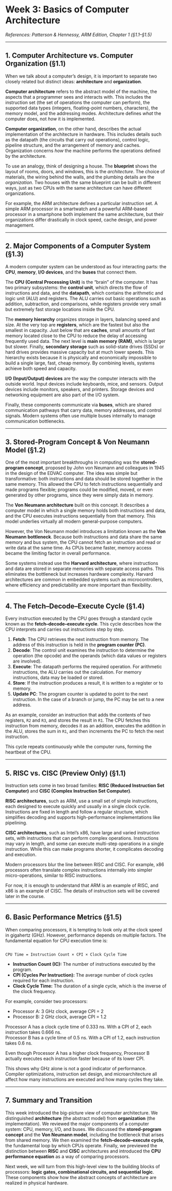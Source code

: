 # Week 3: Basics of Computer Architecture  
*References: Patterson & Hennessy, ARM Edition, Chapter 1 (§1.1–§1.5)*  

---

## 1. Computer Architecture vs. Computer Organization (§1.1)  

When we talk about a computer’s design, it is important to separate two closely related but distinct ideas: **architecture** and **organization**.  

**Computer architecture** refers to the abstract model of the machine, the aspects that a programmer sees and interacts with. This includes the instruction set (the set of operations the computer can perform), the supported data types (integers, floating-point numbers, characters), the memory model, and the addressing modes. Architecture defines *what* the computer does, not *how* it is implemented.  

**Computer organization**, on the other hand, describes the actual implementation of the architecture in hardware. This includes details such as the datapath (the circuits that carry out operations), control logic, pipeline structure, and the arrangement of memory and caches. Organization concerns *how* the machine performs the operations defined by the architecture.  

To use an analogy, think of designing a house. The **blueprint** shows the layout of rooms, doors, and windows, this is the *architecture*. The choice of materials, the wiring behind the walls, and the plumbing details are the *organization*. Two houses with the same blueprint can be built in different ways, just as two CPUs with the same architecture can have different organizations.  

For example, the ARM architecture defines a particular instruction set. A simple ARM processor in a smartwatch and a powerful ARM-based processor in a smartphone both implement the same architecture, but their organizations differ drastically in clock speed, cache design, and power management.  

---

## 2. Major Components of a Computer System (§1.3)  

A modern computer system can be understood as four interacting parts: the **CPU**, **memory**, **I/O devices**, and the **buses** that connect them.  

The **CPU (Central Processing Unit)** is the “brain” of the computer. It has two primary subsystems: the **control unit**, which directs the flow of instructions and data, and the **datapath**, which contains the arithmetic and logic unit (ALU) and registers. The ALU carries out basic operations such as addition, subtraction, and comparisons, while registers provide very small but extremely fast storage locations inside the CPU.  

The **memory hierarchy** organizes storage in layers, balancing speed and size. At the very top are **registers**, which are the fastest but also the smallest in capacity. Just below that are **caches**, small amounts of fast memory located close to the CPU to reduce the delay of accessing frequently used data. The next level is **main memory (RAM)**, which is larger but slower. Finally, **secondary storage** such as solid-state drives (SSDs) or hard drives provides massive capacity but at much lower speeds. This hierarchy exists because it is physically and economically impossible to build a single large, fast, cheap memory. By combining levels, systems achieve both speed and capacity.  

**I/O (Input/Output) devices** are the way the computer interacts with the outside world. Input devices include keyboards, mice, and sensors. Output devices include monitors, speakers, and printers. Storage devices and networking equipment are also part of the I/O system.  

Finally, these components communicate via **buses**, which are shared communication pathways that carry data, memory addresses, and control signals. Modern systems often use multiple buses internally to manage communication bottlenecks.  

---

## 3. Stored-Program Concept & Von Neumann Model (§1.2)  

One of the most important breakthroughs in computing was the **stored-program concept**, proposed by John von Neumann and colleagues in 1945 in the design of the EDVAC computer. The idea was simple but transformative: both instructions and data should be stored together in the same memory. This allowed the CPU to fetch instructions sequentially and made programs flexible; programs could be modified, moved, or even generated by other programs, since they were simply data in memory.  

The **Von Neumann architecture** built on this concept. It describes a computer model in which a single memory holds both instructions and data, and the CPU executes instructions sequentially from that memory. This model underlies virtually all modern general-purpose computers.  

However, the Von Neumann model introduces a limitation known as the **Von Neumann bottleneck**. Because both instructions and data share the same memory and bus system, the CPU cannot fetch an instruction and read or write data at the same time. As CPUs became faster, memory access became the limiting factor in overall performance.  

Some systems instead use the **Harvard architecture**, where instructions and data are stored in separate memories with separate access paths. This eliminates the bottleneck but increases hardware complexity. Harvard architectures are common in embedded systems such as microcontrollers, where efficiency and predictability are more important than flexibility.  

---

## 4. The Fetch–Decode–Execute Cycle (§1.4)  

Every instruction executed by the CPU goes through a standard cycle known as the **fetch–decode–execute cycle**. This cycle describes how the CPU interprets and carries out instructions step by step.  

1. **Fetch**: The CPU retrieves the next instruction from memory. The address of this instruction is held in the **program counter (PC)**.  
2. **Decode**: The control unit examines the instruction to determine the operation (the opcode) and the operands (which data values or registers are involved).  
3. **Execute**: The datapath performs the required operation. For arithmetic instructions, the ALU carries out the calculation. For memory instructions, data may be loaded or stored.  
4. **Store**: If the instruction produces a result, it is written to a register or to memory.  
5. **Update PC**: The program counter is updated to point to the next instruction. In the case of a branch or jump, the PC may be set to a new address.  

As an example, consider an instruction that adds the contents of two registers, `R2` and `R3`, and stores the result in `R1`. The CPU fetches this instruction from memory, decodes it as an addition, executes the addition in the ALU, stores the sum in `R1`, and then increments the PC to fetch the next instruction.  

This cycle repeats continuously while the computer runs, forming the heartbeat of the CPU.  

---

## 5. RISC vs. CISC (Preview Only) (§1.1)  

Instruction sets come in two broad families: **RISC (Reduced Instruction Set Computer)** and **CISC (Complex Instruction Set Computer)**.  

**RISC architectures**, such as ARM, use a small set of simple instructions, each designed to execute quickly and usually in a single clock cycle. Instructions are fixed in length and follow a regular structure, which simplifies decoding and supports high-performance implementations like pipelining.  

**CISC architectures**, such as Intel’s x86, have large and varied instruction sets, with instructions that can perform complex operations. Instructions may vary in length, and some can execute multi-step operations in a single instruction. While this can make programs shorter, it complicates decoding and execution.  

Modern processors blur the line between RISC and CISC. For example, x86 processors often translate complex instructions internally into simpler micro-operations, similar to RISC instructions.  

For now, it is enough to understand that ARM is an example of RISC, and x86 is an example of CISC. The details of instruction sets will be covered later in the course.  

---

## 6. Basic Performance Metrics (§1.5)  

When comparing processors, it is tempting to look only at the clock speed in gigahertz (GHz). However, performance depends on multiple factors. The fundamental equation for CPU execution time is:  

```

CPU Time = Instruction Count × CPI × Clock Cycle Time

```

- **Instruction Count (IC):** The number of instructions executed by the program.  
- **CPI (Cycles Per Instruction):** The average number of clock cycles required for each instruction.  
- **Clock Cycle Time:** The duration of a single cycle, which is the inverse of the clock frequency.  

For example, consider two processors:  

- Processor A: 3 GHz clock, average CPI = 2  
- Processor B: 2 GHz clock, average CPI = 1.2  

Processor A has a clock cycle time of 0.333 ns. With a CPI of 2, each instruction takes 0.666 ns.  
Processor B has a cycle time of 0.5 ns. With a CPI of 1.2, each instruction takes 0.6 ns.  

Even though Processor A has a higher clock frequency, Processor B actually executes each instruction faster because of its lower CPI.  

This shows why GHz alone is not a good indicator of performance. Compiler optimizations, instruction set design, and microarchitecture all affect how many instructions are executed and how many cycles they take.  

---

## 7. Summary and Transition  

This week introduced the big-picture view of computer architecture. We distinguished **architecture** (the abstract model) from **organization** (the implementation). We reviewed the major components of a computer system: CPU, memory, I/O, and buses. We discussed the **stored-program concept** and the **Von Neumann model**, including the bottleneck that arises from shared memory. We then examined the **fetch–decode–execute cycle**, the fundamental loop by which CPUs operate. Finally, we previewed the distinction between **RISC** and **CISC** architectures and introduced the **CPU performance equation** as a way of comparing processors.  

Next week, we will turn from this high-level view to the building blocks of processors: **logic gates, combinational circuits, and sequential logic**. These components show how the abstract concepts of architecture are realized in physical hardware.  

